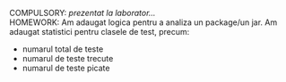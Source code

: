 COMPULSORY: <em>prezentat la laborator...</em><br>
HOMEWORK: Am adaugat logica pentru a analiza un package/un jar. Am adaugat statistici pentru clasele de test, precum:
<ul>
  <li>numarul total de teste</li>
  <li>numarul de teste trecute</li>
  <li>numarul de teste picate</li>
<ul>
